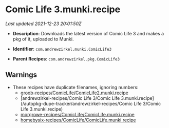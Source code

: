# Comic Life 3.munki.recipe

_Last updated 2021-12-23 20:01:50Z_

- **Description**: Downloads the latest version of Comic Life 3 and makes a pkg of it, uploaded to Munki.

- **Identifier**: `com.andrewzirkel.munki.ComicLife3`

- **Parent Recipes**: `com.andrewzirkel.pkg.ComicLife3`


## Warnings

- These recipes have duplicate filenames, ignoring numbers:
    - [groob-recipes/ComicLife/ComicLife2.munki.recipe](/autopkg-dupe-tracker/groob-recipes/ComicLife/ComicLife2.munki.recipe)
    - [andrewzirkel-recipes/Comic Life 3/Comic Life 3.munki.recipe](/autopkg-dupe-tracker/andrewzirkel-recipes/Comic Life 3/Comic Life 3.munki.recipe)
    - [morgrowe-recipes/ComicLife/ComicLife.munki.recipe](/autopkg-dupe-tracker/morgrowe-recipes/ComicLife/ComicLife.munki.recipe)
    - [homebysix-recipes/ComicLife/ComicLife.munki.recipe](/autopkg-dupe-tracker/homebysix-recipes/ComicLife/ComicLife.munki.recipe)